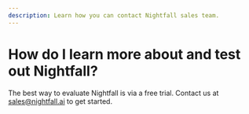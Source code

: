 ```yaml
---
description: Learn how you can contact Nightfall sales team.
---
```


# How do I learn more about and test out Nightfall?

The best way to evaluate Nightfall is via a free trial. Contact us at [sales@nightfall.ai](mailto:sales@nightfall.ai) to get started.
